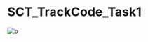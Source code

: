 # SCT_TrackCode_Task1

![p](https://github.com/user-attachments/assets/ea16a180-e43c-4622-ace4-b76bd34ad4c0)

